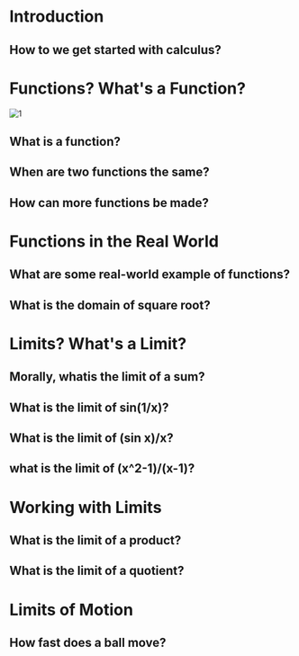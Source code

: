 # Introduction 
## How to we get started with calculus?

# Functions? What's a Function?
![1](http://d.pr/i/1iqj6)

## What is a function?
## When are two functions the same?

## How can more functions be made?

# Functions in the Real World
## What are some real-world example of functions?
## What is the domain of square root?

# Limits? What's a Limit?
## Morally, whatis the limit of a sum?
## What is the limit of sin(1/x)?
## What is the limit of (sin x)/x?
## what is the limit of (x^2-1)/(x-1)?

# Working with Limits
## What is the limit of a product?
## What is the limit of a quotient?

# Limits of Motion
## How fast does a ball move?

